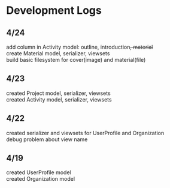 # Development Logs  
## 4/24
add column in Activity model: outline, introduction~~, material~~  
create Material model, serializer, viewsets  
build basic filesystem for cover(image) and material(file)  
## 4/23
created Project model, serializer, viewsets  
created Activity model, serializer, viewsets
## 4/22
created serializer and viewsets for UserProfile and Organization  
debug problem about view name
## 4/19
created UserProfile model  
created Organization model
